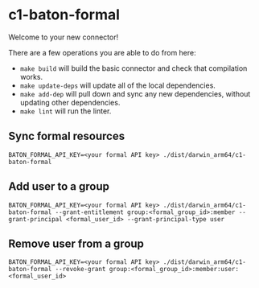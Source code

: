 # c1-baton-formal
Welcome to your new connector!

There are a few operations you are able to do from here:
- `make build` will build the basic connector and check that compilation works.
- `make update-deps` will update all of the local dependencies.
- `make add-dep` will pull down and sync any new dependencies, without updating other dependencies.
- `make lint` will run the linter.


## Sync formal resources

```
BATON_FORMAL_API_KEY=<your formal API key> ./dist/darwin_arm64/c1-baton-formal
```

## Add user to a group

```
BATON_FORMAL_API_KEY=<your formal API key> ./dist/darwin_arm64/c1-baton-formal --grant-entitlement group:<formal_group_id>:member --grant-principal <formal_user_id> --grant-principal-type user
```

## Remove user from a group

```
BATON_FORMAL_API_KEY=<your formal API key> ./dist/darwin_arm64/c1-baton-formal --revoke-grant group:<formal_group_id>:member:user:<formal_user_id>
```